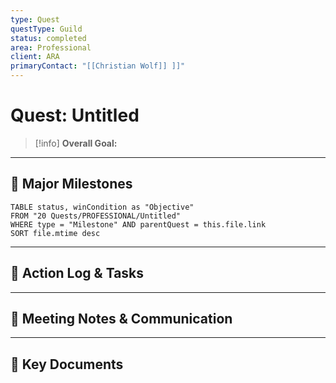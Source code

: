 ```yaml
---
type: Quest
questType: Guild
status: completed
area: Professional
client: ARA
primaryContact: "[[Christian Wolf]] ]]"
---
```


# Quest: Untitled

> [!info]
> **Overall Goal:** 

---

## 🚀 Major Milestones

```dataview
TABLE status, winCondition as "Objective"
FROM "20 Quests/PROFESSIONAL/Untitled"
WHERE type = "Milestone" AND parentQuest = this.file.link
SORT file.mtime desc
```

---

## 📝 Action Log & Tasks


---
## 💬 Meeting Notes & Communication


---
## 📎 Key Documents
